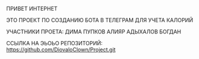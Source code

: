 ПРИВЕТ ИНТЕРНЕТ 

ЭТО ПРОЕКТ ПО СОЗДАНИЮ БОТА В ТЕЛЕГРАМ ДЛЯ УЧЕТА КАЛОРИЙ

УЧАСТНИКИ ПРОЕТА:
	ДИМА ПУПКОВ
	АЛИЯР АДЫХАЛОВ
	БОГДАН

ССЫЛКА НА ЭЬОЬО РЕПОЗИТОРИЙ: https://github.com/DiovaloClown/Project.git
